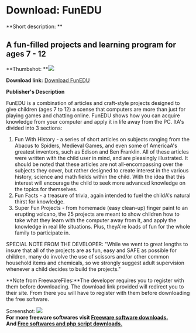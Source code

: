 # Download: FunEDU

**Short description: **

## A fun-filled projects and learning program for ages 7 - 12

  
**Thumbshot: **![](http://www.freewarefiles.com/screenshot/funedu_md.gif)   
  
**Download link:** [Download FunEDU](http://freesoftwares.boysofts.com/FunEDU_program_4797.html)  
  

**Publisher's Description**  
  

FunEDU is a combination of articles and craft-style projects designed to give
children (ages 7 to 12) a scense that computers are more than just for playing
games and chatting online. FunEDU shows how you can acquire knowledge from
your computer and apply it in life away from the PC. ItA's divided into 3
sections:

  1. Fun With History - a series of short articles on subjects ranging from the Abacus to Spiders, Medieval Games, and even some of AmericaA's greatest inventors, such as Edison and Ben Franklin. All of these articles were written with the child user in mind, and are pleasingly illustrated. It should be noted that these articles are not all-encompassing over the subjects they cover, but rather designed to create interest in the various history, science and math fields within the child. With the idea that this interest will encourage the child to seek more advanced knowledge on the topics for themselves. 
  2. Fun Facts - a treasure of trivia, again intended to fuel the childA's natural thirst for knowledge. 
  3. Super Fun Projects - from homemade (easy clean-up) finger paint to an erupting volcano, the 25 projects are meant to show children how to take what they learn with the computer away from it, and apply the knowledge in real life situations. Plus, theyA're loads of fun for the whole family to participate in. 

SPECIAL NOTE FROM THE DEVELOPER: "While we went to great lengths to insure
that all of the projects are as fun, easy and SAFE as possible for children,
many do involve the use of scissors and/or other common household items and
chemicals, so we strongly suggest adult supervision whenever a child decides
to build the projects."

**Note from FreewareFiles:**The developer requires you to register with them before downloading. The download link provided will redirect you to their site. From there you will have to register with them before downloading the free software.

  
  
Screenshot: ![](http://www.freewarefiles.com/screenshot/funedu.gif)  
**For more freeware softwares visit [Freeware software downloads.](http://freesoftwares.boysofts.com/)**   
**And [Free softwares and php script downloads.](http://www.boysofts.com/)**

